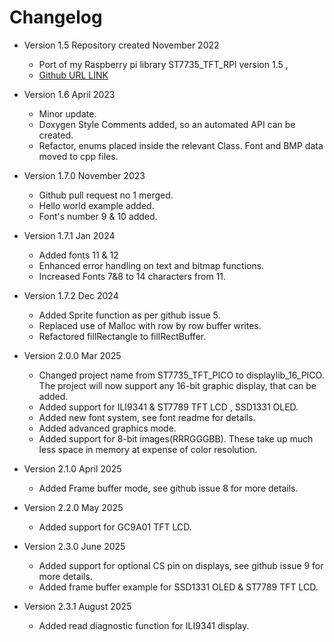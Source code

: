 # Changelog

* Version 1.5 Repository created  November 2022
  * Port of my Raspberry pi library ST7735_TFT_RPI version 1.5 ,
  * [Github URL LINK](https://github.com/gavinlyonsrepo/ST7735_TFT_RPI)

* Version 1.6 April 2023
  * Minor update.
  * Doxygen Style Comments added, so an automated API can be created.
  * Refactor, enums placed inside the  relevant Class. Font and BMP data moved to cpp files.

* Version 1.7.0 November 2023
  * Github pull request no 1 merged.
  * Hello world example added.
  * Font's number 9 & 10 added.

* Version 1.7.1 Jan 2024
  * Added fonts 11 & 12
  * Enhanced error handling on text and bitmap functions.
  * Increased Fonts 7&8 to 14 characters from 11.

* Version 1.7.2 Dec 2024
  * Added Sprite function as per github issue 5.
  * Replaced use of Malloc with row by row buffer writes.
  * Refactored fillRectangle to fillRectBuffer.

* Version 2.0.0 Mar 2025
  * Changed project name from ST7735_TFT_PICO to displaylib_16_PICO.
    The project will now support any 16-bit graphic display, that can be added.
  * Added support for ILI9341 & ST7789 TFT LCD , SSD1331 OLED.
  * Added new font system, see font readme for details.
  * Added advanced graphics mode.
  * Added support for 8-bit images(RRRGGGBB). These take up much less space
    in memory at expense of color resolution.

* Version 2.1.0 April 2025
  * Added Frame buffer mode, see github issue 8 for more details.

* Version 2.2.0 May 2025
  * Added support for GC9A01 TFT LCD.

* Version 2.3.0 June 2025
  * Added support for optional CS pin on displays, see github issue 9 for more details.
  * Added frame buffer example for SSD1331 OLED & ST7789 TFT LCD.

* Version 2.3.1 August 2025
  * Added read diagnostic function for ILI9341 display.
